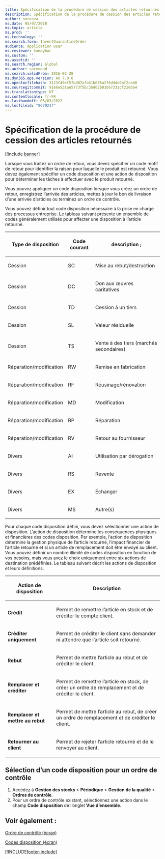 ```yaml
---
title: Spécification de la procédure de cession des articles retournés
description: Spécification de la procédure de cession des articles retournés.
author: sorenva
ms.date: 05/07/2018
ms.topic: article
ms.prod: ''
ms.technology: ''
ms.search.form: InventQuarantineOrder
audience: Application User
ms.reviewer: kamaybac
ms.custom: ''
ms.assetid: ''
ms.search.region: Global
ms.author: sorenand
ms.search.validFrom: 2016-02-28
ms.dyn365.ops.version: AX 7.0.0
ms.openlocfilehash: 3123f49ef5fbd07afa61b035a2f6dd4c0af2ce40
ms.sourcegitcommit: 9166e531ae5773f5bc3bd02501b67331cf216da4
ms.translationtype: HT
ms.contentlocale: fr-FR
ms.lasthandoff: 05/03/2022
ms.locfileid: "8679217"
---
```

# <a name="specify-how-to-dispose-of-returned-items"></a>Spécification de la procédure de cession des articles retournés

[!include [banner](../includes/banner.md)]

Lorsque vous traitez un ordre de retour, vous devez spécifier un code motif de retour pour identifier la raison pour laquelle le produit est retourné. Vous devez également spécifier un code disposition et une action de disposition pour déterminer les tâches à effectuer avec le produit retourné.

Vous pouvez appliquer un code disposition lorsque vous créez un ordre de retour, enregistrez l’arrivée des articles, mettez à jour le bon de livraison d’une arrivée d’articles ou terminez un ordre de contrôle.

Vous pouvez définir tout code disposition nécessaire à la prise en charge des processus entreprise. Le tableau suivant présente un ensemble de codes généralement utilisés pour affecter une disposition à l’article retourné.

<table>
<colgroup>
<col />
<col />
<col />
</colgroup>
<thead>
<tr class="header">
<th><p>Type de disposition</p></th>
<th><p>Code courant</p></th>
<th><p>description ;</p></th>
</tr>
</thead>
<tbody>
<tr class="odd">
<td><p>Cession</p></td>
<td><p>SC</p></td>
<td><p>Mise au rebut/destruction</p></td>
</tr>
<tr class="even">
<td><p>Cession</p></td>
<td><p>DC</p></td>
<td><p>Don aux œuvres caritatives</p></td>
</tr>
<tr class="odd">
<td><p>Cession</p></td>
<td><p>TD</p></td>
<td><p>Cession à un tiers</p></td>
</tr>
<tr class="even">
<td><p>Cession</p></td>
<td><p>SL</p></td>
<td><p>Valeur résiduelle</p></td>
</tr>
<tr class="odd">
<td><p>Cession</p></td>
<td><p>TS</p></td>
<td><p>Vente à des tiers (marchés secondaires)</p></td>
</tr>
<tr class="even">
<td><p>Réparation/modification</p></td>
<td><p>RW</p></td>
<td><p>Remise en fabrication</p></td>
</tr>
<tr class="odd">
<td><p>Réparation/modification</p></td>
<td><p>RF</p></td>
<td><p>Réusinage/rénovation</p></td>
</tr>
<tr class="even">
<td><p>Réparation/modification</p></td>
<td><p>MD</p></td>
<td><p>Modification</p></td>
</tr>
<tr class="odd">
<td><p>Réparation/modification</p></td>
<td><p>RP</p></td>
<td><p>Réparation</p></td>
</tr>
<tr class="even">
<td><p>Réparation/modification</p></td>
<td><p>RV</p></td>
<td><p>Retour au fournisseur</p></td>
</tr>
<tr class="odd">
<td><p>Divers</p></td>
<td><p>AI</p></td>
<td><p>Utilisation par dérogation</p></td>
</tr>
<tr class="even">
<td><p>Divers</p></td>
<td><p>RS</p></td>
<td><p>Revente</p></td>
</tr>
<tr class="odd">
<td><p>Divers</p></td>
<td><p>EX</p></td>
<td><p>Échanger</p></td>
</tr>
<tr class="even">
<td><p>Divers</p></td>
<td><p>MS</p></td>
<td><p>Autre(s)</p></td>
</tr>
</tbody>
</table>


Pour chaque code disposition défini, vous devez sélectionner une action de disposition. L’action de disposition détermine les conséquences physiques et financières des codes disposition. Par exemple, l’action de disposition détermine la gestion physique de l’article retourné, l’impact financier de l’article retourné et si un article de remplacement doit être envoyé au client. Vous pouvez définir un nombre illimité de codes disposition en fonction de vos besoins, mais vous avez le choix uniquement entre six actions de destination prédéfinies. Le tableau suivant décrit les actions de disposition et leurs définitions.

<table>
<colgroup>
<col />
<col />
</colgroup>
<thead>
<tr class="header">
<th><p>Action de disposition</p></th>
<th><p>Description</p></th>
</tr>
</thead>
<tbody>
<tr class="odd">
<td><p><strong>Crédit</strong></p></td>
<td><p>Permet de remettre l’article en stock et de créditer le compte client.</p></td>
</tr>
<tr class="even">
<td><p><strong>Créditer uniquement</strong></p></td>
<td><p>Permet de créditer le client sans demander ni attendre que l’article soit retourné.</p></td>
</tr>
<tr class="odd">
<td><p><strong>Rebut</strong></p></td>
<td><p>Permet de mettre l’article au rebut et de créditer le client.</p></td>
</tr>
<tr class="even">
<td><p><strong>Remplacer et créditer</strong></p></td>
<td><p>Permet de remettre l’article en stock, de créer un ordre de remplacement et de créditer le client.</p></td>
</tr>
<tr class="odd">
<td><p><strong>Remplacer et mettre au rebut</strong></p></td>
<td><p>Permet de mettre l’article au rebut, de créer un ordre de remplacement et de créditer le client.</p></td>
</tr>
<tr class="even">
<td><p><strong>Retourner au client</strong></p></td>
<td><p>Permet de rejeter l’article retourné et de le renvoyer au client.</p></td>
</tr>
</tbody>
</table>

## <a name="select-a-disposition-code-for-a-quarantine-order"></a>Sélection d’un code disposition pour un ordre de contrôle

1. Accédez à **Gestion des stocks** \> **Périodique** \> **Gestion de la qualité** \> **Ordres de contrôle**.
1. Pour un ordre de contrôle existant, sélectionnez une action dans le champ **Code disposition** de l’onglet **Vue d’ensemble**.

## <a name="see-also"></a>Voir également :

[Ordre de contrôle (écran)](/dynamicsax-2012//quarantine-order-form)

[Codes disposition (écran)](https://technet.microsoft.com/library/hh597113\(v=ax.60\))

[!INCLUDE[footer-include](../../includes/footer-banner.md)]
